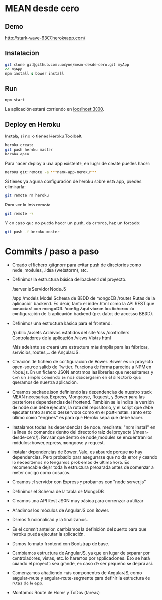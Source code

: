 # MEAN desde cero


## Demo
http://stark-wave-6307.herokuapp.com/

## Instalación
```sh
git clone git@github.com:uodyne/mean-desde-cero.git myApp
cd myApp
npm install & bower install
```
## Run
```sh
npm start
```
La aplicación estará corriendo en [localhost:3000](http://localhost:3000/).

## Deploy en Heroku

Instala, si no lo tienes:[Heroku Toolbelt](https://toolbelt.heroku.com/).


```sh
heroku create
git push heroku master
heroku open
```
Para hacer deploy a una app existente, en lugar de create puedes hacer:

```sh
heroku git:remote -a ***name-app-heroku***
```

Si tienes ya alguna configuración de heroku sobre esta app, puedes eliminarla:

```sh
git remote rm heroku
```
Para ver la info remote

```sh
git remote -v
```

Y en caso que no pueda hacer un push, da errores, haz un forzado:

```sh
git push -f heroku master
```

# Commits / paso a paso

- Creado el fichero .gitgnore para evitar push de directorios como node_modules, .idea (webstorm), etc.

- Definimos la estructura básica del backend del proyecto.

    /server.js      Servidor NodeJS

    /app
        /models     Model Schema de BBDD de mongoDB
        /routes     Rutas de la aplicación backend. Es decir, tanto el index.html como la API REST que conectará con mongoDB.
    /config         Aquí vienen los ficheros de configuración de la aplicación backend (p.e. datos de accesso BBDD).

- Definimos una estructura básica para el frontend.

    /public
        /assets         Archivos estátidos del site
            /css
        /controllers    Controladores de la aplicación
        /views          Vistas html

    Más adelante se creará una estructura más ámplia para las fábricas, servicios, routes,... de AngularJS.

- Creación de fichero de configuración de Bower. Bower es un proyecto open-source salido de Twitter. Funciona de forma parecida a NPM en Node.js. En un fichero JSON anotamos las librerías que necesitamos y con un simple comando se nos descargarán en el directorio que queramos de nuestra aplicación.

- Creamos package.json definiendo las dependencias de nuestro stack MEAN necesarias. Express, Mongoose, Request, y Bower para las posteriores dependencias del frontend. También se le indica la versión de node que debe ejecutar, la ruta del repositorio, y el script que debe ejecutar tanto al inicio del servidor como en el post-install. Tanto esto último como "engines" es para que Heroku sepa qué debe hacer.

- Instalamos todas las dependencias de node, mediante; "npm install" en la línea de comandos dentro del directorio raiz del proyecto (/mean-desde-cero/). Revisar que dentro de node_modules se encuentran los módulos: bower,express,mongoose y request.

- Instalar dependencias de Bower. Vale, es absurdo porque no hay dependencias. Pero probadlo para asegurarse que no da error y cuando lo necesitemos no tengamos problemas de última hora. Es recomendable dejar toda la estructura preparada antes de comenzar a meter código como cosacos.

- Creamos el servidor con Express y probamos con "node server.js".

- Definimos el Schema de la tabla de MongoDB

- Creamos una API Rest JSON muy básica para comenzar a utilizar

- Añadimos los módulos de AngularJS con Bower.

- Damos funcionalidad y la finalizamos.

- En el commit anterior, cambiamos la definición del puerto para que heroku pueda ejecutar la aplicación.

- Damos formato frontend con Bootstrap de base.

- Cambiamos estructura de AngularJS, ya que en lugar de separar por controladores, vistas, etc. lo haremos por applicaciones. Eso se hará cuando el proyecto sea grande, en caso de ser pequeño se dejará así.

- Comenzamos añadiendo más componentes de AngularJS, como angular-route y angular-route-segmente para definir la estructura de rutas de la app.

- Montamos Route de Home y ToDos (tareas)
